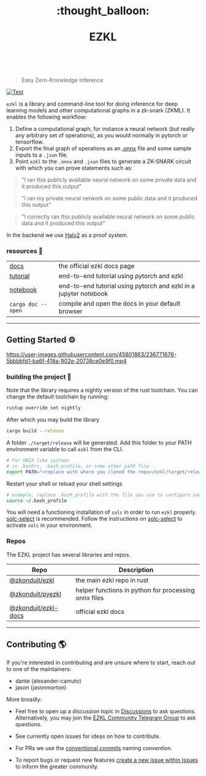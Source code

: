<h1 align="center">
	<br>
	 :thought_balloon:
	<br>
	<br>
EZKL
	<br>
	<br>
	<br>
</h1>

> Easy Zero-Knowledge Inference

[![Test](https://github.com/zkonduit/ezkl/workflows/Rust/badge.svg)](https://github.com/zkonduit/ezkl/actions?query=workflow%3ARust)

`ezkl` is a library and command-line tool for doing inference for deep learning models and other computational graphs in a zk-snark (ZKML). It enables the following workflow:

1. Define a computational graph, for instance a neural network (but really any arbitrary set of operations), as you would normally in pytorch or tensorflow.
2. Export the final graph of operations as an [.onnx](https://onnx.ai/) file and some sample inputs to a `.json` file.
3. Point `ezkl` to the `.onnx` and `.json` files to generate a ZK-SNARK circuit with which you can prove statements such as:
> "I ran this publicly available neural network on some private data and it produced this output"

> "I ran my private neural network on some public data and it produced this output"

> "I correctly ran this publicly available neural network on some public data and it produced this output"

In the backend we use [Halo2](https://github.com/privacy-scaling-explorations/halo2) as a proof system.

### resources 📖

|  |  |
| --- | --- |
| [docs](https://docs.ezkl.xyz ) | the official ezkl docs page |
| [tutorial](https://github.com/zkonduit/pyezkl/tree/main/examples/tutorial) | end-to-end tutorial using pytorch and ezkl |
| [notebook](https://github.com/zkonduit/ezkl/blob/main/examples/notebook/ezkl_demo.ipynb) | end-to-end tutorial using pytorch and ezkl in a jupyter notebook |
| `cargo doc --open` | compile and open the docs in your default browser |


----------------------

## Getting Started ⚙️




https://user-images.githubusercontent.com/45801863/236771676-5bbbbfd1-ba6f-418a-902e-20738ce0e9f0.mp4


### building the project 🔨
Note that the library requires a nightly version of the rust toolchain. You can change the default toolchain by running:

```bash
rustup override set nightly
```

After which you may build the library

```bash
cargo build --release
```

A folder `./target/release` will be generated. Add this folder to your PATH environment variable to call `ezkl` from the CLI.

```bash
# For UNIX like systems
# in .bashrc, .bash_profile, or some other path file
export PATH="<replace with where you cloned the repo>/ezkl/target/release:$PATH"
```

Restart your shell or reload your shell settings

```bash
# example, replace .bash_profile with the file you use to configure your shell
source ~/.bash_profile
```

You will need a functioning installation of `solc` in order to run `ezkl` properly.
[solc-select](https://github.com/crytic/solc-select) is recommended.
Follow the instructions on [solc-select](https://github.com/crytic/solc-select) to activate `solc` in your environment.



### Repos

The EZKL project has several libraries and repos. 

| Repo | Description |
| --- | --- |
| [@zkonduit/ezkl](https://github.com/zkonduit/ezkl) | the main ezkl repo in rust |
| [@zkonduit/pyezkl](https://github.com/zkonduit/pyezkl) | helper functions in python for processing onnx files |
| [@zkonduit/ezkl-docs](https://github.com/zkonduit/ezkl-docs) | official ezkl docs |







----------------------

## Contributing 🌎

If you're interested in contributing and are unsure where to start, reach out to one of the maintainers:

* dante (alexander-camuto)
* jason (jasonmorton)

More broadly:

- Feel free to open up a discussion topic in [Discussions](https://github.com/zkonduit/ezkl/discussions) to ask questions. Alternatively, you may join the [EZKL Community Telegram Group](https://t.me/+76OjHb5CwJtkMTBh) to ask questions.

- See currently open issues for ideas on how to contribute.

- For PRs we use the [conventional commits](https://www.conventionalcommits.org/en/v1.0.0/) naming convention.

- To report bugs or request new features [create a new issue within Issues](https://github.com/zkonduit/ezkl/issues) to inform the greater community.

